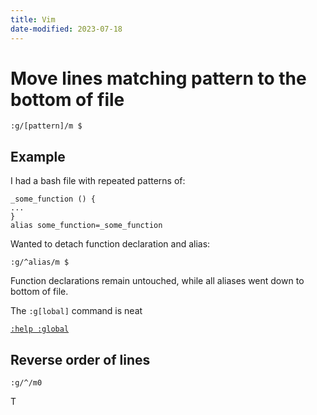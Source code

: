 ```yaml
---
title: Vim
date-modified: 2023-07-18
---
```


# Move lines matching pattern to the bottom of file

```
:g/[pattern]/m $
```

## Example

I had a bash file with repeated patterns of:

```
_some_function () {
...
}
alias some_function=_some_function
```

Wanted to detach function declaration and alias:

```
:g/^alias/m $
```

Function declarations remain untouched, while all aliases went down to bottom of file.

The `:g[lobal]` command is neat

[`:help :global`](https://vimhelp.org/repeat.txt.html#%3Aglobal)

## Reverse order of lines

```
:g/^/m0
```

T
